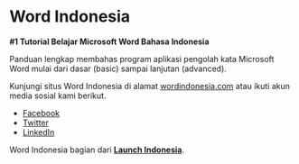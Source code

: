 # Word Indonesia

**#1 Tutorial Belajar Microsoft Word Bahasa Indonesia**

Panduan lengkap membahas program aplikasi pengolah kata Microsoft Word mulai dari dasar (basic) sampai lanjutan (advanced).

Kunjungi situs Word Indonesia di alamat [wordindonesia.com](https://wordindonesia.com) atau ikuti akun media sosial kami berikut.

- [Facebook](https://www.facebook.com/wordidn)
- [Twitter](https://twitter.com/wordidn)
- [LinkedIn](https://www.linkedin.com/company/wordidn)

Word Indonesia bagian dari [**Launch Indonesia**](https://www.youtube.com/c/launchid).
